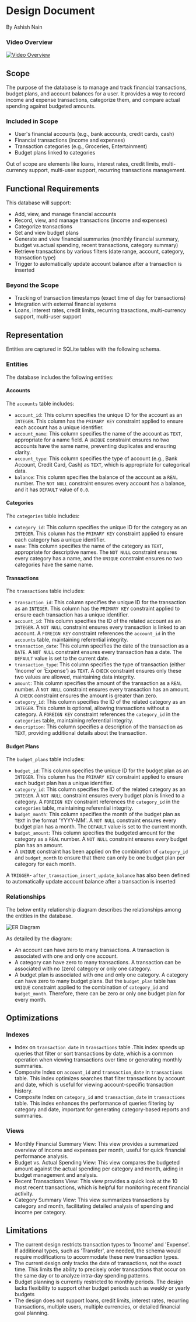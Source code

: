 # Design Document

By Ashish Nain

### Video Overview
[![Video Overview](https://img.youtube.com/vi/mV24w59nhuM/0.jpg)](https://www.youtube.com/watch?v=mV24w59nhuM)


## Scope

The purpose of the database is to manage and track financial transactions, budget plans, and account balances for a user. It provides a way to record income and expense transactions, categorize them, and compare actual spending against budgeted amounts.

### Included in Scope
* User's financial accounts (e.g., bank accounts, credit cards, cash)
* Financial transactions (income and expenses)
* Transaction categories (e.g., Groceries, Entertainment)
* Budget plans linked to categories

Out of scope are elements like loans, interest rates, credit limits, multi-currency support, multi-user support, recurring transactions management.

## Functional Requirements

This database will support:

* Add, view, and manage financial accounts
* Record, view, and manage transactions (income and expenses)
* Categorize transactions
* Set and view budget plans
* Generate and view financial summaries (monthly financial summary, budget vs.actual spending, recent transactions, category summary)
* Retrieve transactions by various filters (date range, account, category, transaction type)
* Trigger to automatically update account balance after a transaction is inserted

### Beyond the Scope
* Tracking of transaction timestamps (exact time of day for transactions)
* Integration with external financial systems
* Loans, interest rates, credit limits, recurring trasactions, multi-currency support, multi-user support

## Representation

Entities are captured in SQLite tables with the following schema.

### Entities

The database includes the following entities:

#### Accounts

The `accounts` table includes:

* `account_id`: This column specifies the unique ID for the account as an `INTEGER`. This column has the `PRIMARY KEY` constraint applied to ensure each account has a unique identifier.
* `account_name`: This column specifies the name of the account as `TEXT`, appropriate for a name field. A `UNIQUE` constraint ensures no two accounts have the same name, preventing duplicates and ensuring clarity.
* `account_type`: This column specifies the type of account (e.g., Bank Account, Credit Card, Cash) as `TEXT`, which is appropriate for categorical data.
* `balance`: This column specifies the balance of the account as a `REAL` number. The `NOT NULL` constraint ensures every account has a balance, and it has `DEFAULT` value of `0.0`.

#### Categories

The `categories` table includes:

* `category_id`: This column specifies the unique ID for the category as an `INTEGER`. This column has the `PRIMARY KEY` constraint applied to ensure each category has a unique identifier.
* `name`: This column specifies the name of the category as `TEXT`, appropriate for descriptive names. The `NOT NULL` constraint ensures every category has a name, and the `UNIQUE` constraint ensures no two categories have the same name.

#### Transactions

The `transactions` table includes:

* `transaction_id`: This column specifies the unique ID for the transaction as an `INTEGER`. This column has the `PRIMARY KEY` constraint applied to ensure each transaction has a unique identifier.
* `account_id`: This column specifies the ID of the related account as an `INTEGER`. A `NOT NULL` constraint ensures every transaction is linked to an account. A `FOREIGN KEY` constraint references the `account_id` in the `accounts` table, maintaining referential integrity.
* `transaction_date`: This column specifies the date of the transaction as a `DATE`. A `NOT NULL` constraint ensures every transaction has a date. The `DEFAULT` value is set to the current date.
* `transaction_type`: This column specifies the type of transaction (either 'Income' or 'Expense') as `TEXT`. A `CHECK` constraint ensures only these two values are allowed, maintaining data integrity.
* `amount`: This column specifies the amount of the transaction as a `REAL` number. A `NOT NULL` constraint ensures every transaction has an amount. A `CHECK` constraint ensures the amount is greater than zero.
* `category_id`: This column specifies the ID of the related category as an `INTEGER`. This column is optional, allowing transactions without a category. A `FOREIGN KEY` constraint references the `category_id` in the `categories` table, maintaining referential integrity.
* `description`: This column specifies a description of the transaction as `TEXT`, providing additional details about the transaction.

#### Budget Plans

The `budget_plans` table includes:

* `budget_id`: This column specifies the unique ID for the budget plan as an `INTEGER`. This column has the `PRIMARY KEY` constraint applied to ensure each budget plan has a unique identifier.
* `category_id`: This column specifies the ID of the related category as an `INTEGER`. A `NOT NULL` constraint ensures every budget plan is linked to a category. A `FOREIGN KEY` constraint references the `category_id` in the `categories` table, maintaining referential integrity.
* `budget_month`: This column specifies the month of the budget plan as `TEXT` in the format 'YYYY-MM'. A `NOT NULL` constraint ensures every budget plan has a month. The `DEFAULT` value is set to the current month.
* `budget_amount`: This column specifies the budgeted amount for the category as a `REAL` number. A `NOT NULL` constraint ensures every budget plan has an amount.
* A `UNIQUE` constraint has been applied on the combination of `category_id` and `budget_month` to ensure that there can only be one budget plan per category for each month.

A `TRIGGER`- `after_transaction_insert_update_balance` has also been defined to automatically update account balance after a transaction is inserted

### Relationships

The below entity relationship diagram describes the relationships among the entities in the database.

![ER Diagram](diagram.png)

As detailed by the diagram:

* An account can have zero to many transactions. A transaction is associated with one and only one account.
* A category can have zero to many transactions. A transaction can be associated with no (zero) category or only one category.
* A budget plan is associated with one and only one category. A category can have zero to many budget plans. But the `budget_plan` table has `UNIQUE` constraint applied to the combination of `category_id` and `budget_month`. Therefore, there can be zero or only one budget plan for every month.

## Optimizations

### Indexes

* Index on `transaction_date` in `transactions` table .This index speeds up queries that filter or sort transactions by date, which is a common operation when viewing transactions over time or generating monthly summaries.
* Composite Index on `account_id` and `transaction_date` in `transactions` table.  This index optimizes searches that filter transactions by account and date, which is useful for viewing account-specific transaction history.
* Composite Index on `category_id` and `transaction_date` in `transactions` table. This index enhances the performance of queries filtering by category and date, important for generating category-based reports and summaries.

### Views
* Monthly Financial Summary View: This view provides a summarized overview of income and expenses per month, useful for quick financial performance analysis.
* Budget vs. Actual Spending View: This view compares the budgeted amount against the actual spending per category and month, aiding in budget management and analysis.
* Recent Transactions View: This view provides a quick look at the 10 most recent transactions, which is helpful for monitoring recent financial activity.
* Category Summary View: This view summarizes transactions by category and month, facilitating detailed analysis of spending and income per category.

## Limitations

* The current design restricts transaction types to 'Income' and 'Expense'. If additional types, such as 'Transfer', are needed, the schema would require modifications to accommodate these new transaction types.
* The current design only tracks the date of transactions, not the exact time. This limits the ability to precisely order transactions that occur on the same day or to analyze intra-day spending patterns.
* Budget planning is currently restricted to monthly periods. The design lacks flexibility to support other budget periods such as weekly or yearly budgets
* The design does not support loans, credit limits, interest rates, recurring transactions, multiple users, multiple currencies, or detailed financial goal planning.
